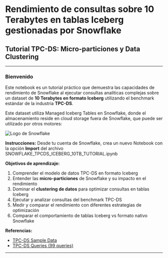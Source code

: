 # Rendimiento de consultas sobre 10 Terabytes en tablas Iceberg gestionadas por Snowflake

## Tutorial TPC-DS: Micro-particiones y Data Clustering

---

### Bienvenido

Este notebook es un tutorial práctico que demuestra las capacidades de rendimiento de Snowflake al ejecutar consultas analíticas complejas sobre un dataset de **10 Terabytes en formato Iceberg** utilizando el benchmark estándar de la industria **TPC-DS**.

Este dataset utiliza Managed Iceberg Tables en Snowflake, donde el almacenamiento reside en cloud storage fuera de Snowflake, que puede ser utilizado por otros motores:

![Logo de Snowflake](https://media.licdn.com/dms/image/v2/D5612AQFX40GrSqn35w/article-inline_image-shrink_1000_1488/article-inline_image-shrink_1000_1488/0/1654724687488?e=1760572800&v=beta&t=3rVQ99DdWK2G6xxw_Mr4m59PQ3Ux6aDD1mPBGAzDEZ8)

**Instrucciones:**
Desde tu cuenta de Snowflake, crea un nuevo Notebook con la opción **Import** del archivo SNOWFLAKE_TPCDS_ICEBERG_10TB_TUTORIAL.ipynb

**Objetivos de aprendizaje:**
1. Comprender el modelo de datos TPC-DS en formato Iceberg
2. Entender las **micro-particiones** de Snowflake y su impacto en el rendimiento
3. Dominar el **clustering de datos** para optimizar consultas en tablas Iceberg
4. Ejecutar y analizar consultas del benchmark TPC-DS
5. Medir y comparar el rendimiento con diferentes estrategias de optimización
6. Comparar el comportamiento de tablas Iceberg vs formato nativo Snowflake

**Referencias:**
- [TPC-DS Sample Data](https://docs.snowflake.com/en/user-guide/sample-data-tpcds)
- [TPC-DS Queries (99 queries)](https://docs.snowflake.com/en/_downloads/0eec2c68e78863a07eb994c85e76b188/tpc-ds-all-queries.sql)

---
